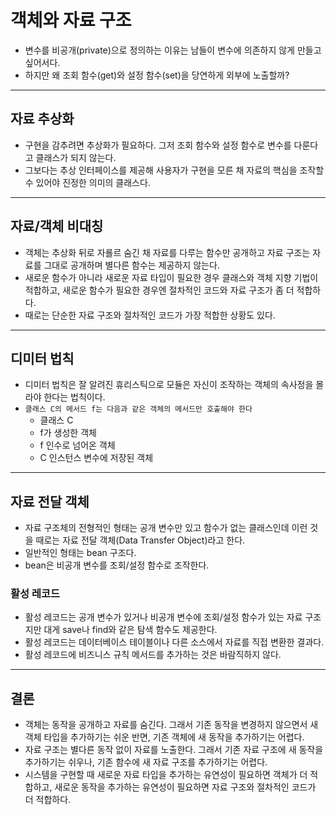 # 객체와 자료 구조

- 변수를 비공개(private)으로 정의하는 이유는 남들이 변수에 의존하지 않게 만들고 싶어서다.
- 하지만 왜 조회 함수(get)와 설정 함수(set)을 당연하게 외부에 노출할까?

-----------

## 자료 추상화

- 구현을 감추려면 추상화가 필요하다. 그저 조회 함수와 설정 함수로 변수를 다룬다고 클래스가 되지 않는다.
- 그보다는 추상 인터페이스를 제공해 사용자가 구현을 모른 채 자료의 핵심을 조작할 수 있어야 진정한 의미의 클래스다.

----------

## 자료/객체 비대칭

- 객체는 추상화 뒤로 자룔르 숨긴 채 자료를 다루는 함수만 공개하고 자료 구조는 자료를 그대로 공개하며 별다른 함수는 제공하지 않는다.
- 새로운 함수가 아니라 새로운 자료 타입이 필요한 경우 클래스와 객체 지향 기법이 적합하고, 새로운 함수가 필요한 경우엔 절차적인 코드와 자료 구조가 좀 더 적합하다.
- 때로는 단순한 자료 구조와 절차적인 코드가 가장 적합한 상황도 있다.

--------------

## 디미터 법칙

- 디미터 법칙은 잘 알려진 휴리스틱으로 모듈은 자신이 조작하는 객체의 속사정을 몰라야 한다는 법칙이다.
- `클래스 C의 메서드 f는 다음과 같은 객체의 메서드만 호출해야 한다`
  - 클래스 C
  - f가 생성한 객체
  - f 인수로 넘어온 객체
  - C 인스턴스 변수에 저장된 객체

----------

## 자료 전달 객체

- 자료 구조체의 전형적인 형태는 공개 변수만 있고 함수가 없는 클래스인데 이런 것을 때로는 자료 전달 객체(Data Transfer Object)라고 한다.
- 일반적인 형태는 bean 구조다.
- bean은 비공개 변수를 조회/설정 함수로 조작한다.

### 활성 레코드

- 활성 레코드는 공개 변수가 있거나 비공개 변수에 조회/설정 함수가 있는 자료 구조지만 대게 save나 find와 같은 탐색 함수도 제공한다.
- 활성 레코드는 데이터베이스 테이블이나 다른 소스에서 자료를 직접 변환한 결과다.
- 활성 레코드에 비즈니스 규칙 메서드를 추가하는 것은 바람직하지 않다.

-----------

## 결론

- 객체는 동작을 공개하고 자료를 숨긴다. 그래서 기존 동작을 변경하지 않으면서 새 객체 타입을 추가하기는 쉬운 반면, 기존 객체에 새 동작을 추가하기는 어렵다.
- 자료 구조는 별다른 동작 없이 자료를 노출한다. 그래서 기존 자료 구조에 새 동작을 추가하기는 쉬우나, 기존 함수에 새 자료 구조를 추가하기는 어렵다.
- 시스템을 구현할 때 새로운 자료 타입을 추가하는 유연성이 필요하면 객체가 더 적합하고, 새로운 동작을 추가하는 유연성이 필요하면 자료 구조와 절차적인 코드가 더 적합하다.